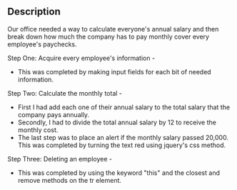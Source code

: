## Description

Our office needed a way to calculate everyone's annual salary and then break down how much the company has to pay monthly cover every employee's paychecks.

Step One: Acquire every employee's information -
- This was completed by making input fields for each bit of needed information.

Step Two: Calculate the monthly total -
- First I had add each one of their annual salary to the total salary that the company pays annually.
- Secondly, I had to divide the total annual salary by 12 to receive the monthly cost.
- The last step was to place an alert if the monthly salary passed 20,000. This was completed by turning the text red using jquery's css method.

Step Three: Deleting an employee -
- This was completed by using the keyword "this" and the closest and remove methods on the tr element.